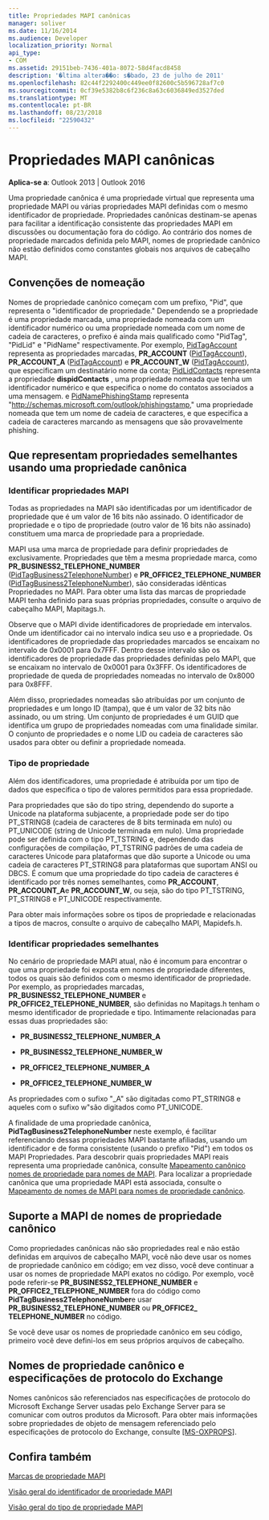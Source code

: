 ```yaml
---
title: Propriedades MAPI canônicas
manager: soliver
ms.date: 11/16/2014
ms.audience: Developer
localization_priority: Normal
api_type:
- COM
ms.assetid: 29151beb-7436-401a-8072-58d4facd8458
description: '�ltima altera��o: s�bado, 23 de julho de 2011'
ms.openlocfilehash: 82c44f2292400c449ee0f82600c5b596728af7c0
ms.sourcegitcommit: 0cf39e5382b8c6f236c8a63c6036849ed3527ded
ms.translationtype: MT
ms.contentlocale: pt-BR
ms.lasthandoff: 08/23/2018
ms.locfileid: "22590432"
---
```

# <a name="mapi-canonical-properties"></a>Propriedades MAPI canônicas

  
  
**Aplica-se a**: Outlook 2013 | Outlook 2016 
  
Uma propriedade canônica é uma propriedade virtual que representa uma propriedade MAPI ou várias propriedades MAPI definidas com o mesmo identificador de propriedade. Propriedades canônicas destinam-se apenas para facilitar a identificação consistente das propriedades MAPI em discussões ou documentação fora do código. Ao contrário dos nomes de propriedade marcados definida pelo MAPI, nomes de propriedade canônico não estão definidos como constantes globais nos arquivos de cabeçalho MAPI.
  
## <a name="naming-conventions"></a>Convenções de nomeação

Nomes de propriedade canônico começam com um prefixo, "Pid", que representa o "identificador de propriedade." Dependendo se a propriedade é uma propriedade marcada, uma propriedade nomeada com um identificador numérico ou uma propriedade nomeada com um nome de cadeia de caracteres, o prefixo é ainda mais qualificado como "PidTag", "PidLid" e "PidName" respectivamente. Por exemplo, [PidTagAccount](pidtagaccount-canonical-property.md) representa as propriedades marcadas, **PR_ACCOUNT** ([PidTagAccount](pidtagaccount-canonical-property.md)), **PR_ACCOUNT_A** ([PidTagAccount](pidtagaccount-canonical-property.md)) e **PR_ACCOUNT_W** ([PidTagAccount](pidtagaccount-canonical-property.md)), que especificam um destinatário nome da conta; [PidLidContacts](pidlidcontacts-canonical-property.md) representa a propriedade **dispidContacts** , uma propriedade nomeada que tenha um identificador numérico e que especifica o nome do contatos associados a uma mensagem. e [PidNamePhishingStamp](pidnamephishingstamp-canonical-property.md) representa "http://schemas.microsoft.com/outlook/phishingstamp," uma propriedade nomeada que tem um nome de cadeia de caracteres, e que especifica a cadeia de caracteres marcando as mensagens que são provavelmente phishing. 
  
## <a name="representing-similar-properties-using-one-canonical-property"></a>Que representam propriedades semelhantes usando uma propriedade canônica

### <a name="identifying-properties-in-mapi"></a>Identificar propriedades MAPI

Todas as propriedades na MAPI são identificadas por um identificador de propriedade que é um valor de 16 bits não assinado. O identificador de propriedade e o tipo de propriedade (outro valor de 16 bits não assinado) constituem uma marca de propriedade para a propriedade. 
  
MAPI usa uma marca de propriedade para definir propriedades de exclusivamente. Propriedades que têm a mesma propriedade marca, como **PR_BUSINESS2_TELEPHONE_NUMBER** ([PidTagBusiness2TelephoneNumber](pidtagbusiness2telephonenumber-canonical-property.md)) e **PR_OFFICE2_TELEPHONE_NUMBER** ([PidTagBusiness2TelephoneNumber](pidtagbusiness2telephonenumber-canonical-property.md)), são consideradas idênticas Propriedades no MAPI. Para obter uma lista das marcas de propriedade MAPI tenha definido para suas próprias propriedades, consulte o arquivo de cabeçalho MAPI, Mapitags.h.
  
Observe que o MAPI divide identificadores de propriedade em intervalos. Onde um identificador cai no intervalo indica seu uso e a propriedade. Os identificadores de propriedade das propriedades marcados se encaixam no intervalo de 0x0001 para 0x7FFF. Dentro desse intervalo são os identificadores de propriedade das propriedades definidas pelo MAPI, que se encaixam no intervalo de 0x0001 para 0x3FFF. Os identificadores de propriedade de queda de propriedades nomeadas no intervalo de 0x8000 para 0x8FFF. 
  
Além disso, propriedades nomeadas são atribuídas por um conjunto de propriedades e um longo ID (tampa), que é um valor de 32 bits não assinado, ou um string. Um conjunto de propriedades é um GUID que identifica um grupo de propriedades nomeadas com uma finalidade similar. O conjunto de propriedades e o nome LID ou cadeia de caracteres são usados para obter ou definir a propriedade nomeada.
  
### <a name="property-type"></a>Tipo de propriedade

Além dos identificadores, uma propriedade é atribuída por um tipo de dados que especifica o tipo de valores permitidos para essa propriedade.
  
Para propriedades que são do tipo string, dependendo do suporte a Unicode na plataforma subjacente, a propriedade pode ser do tipo PT_STRING8 (cadeia de caracteres de 8 bits terminada em nulo) ou PT_UNICODE (string de Unicode terminada em nulo). Uma propriedade pode ser definida com o tipo PT_TSTRING e, dependendo das configurações de compilação, PT_TSTRING padrões de uma cadeia de caracteres Unicode para plataformas que dão suporte a Unicode ou uma cadeia de caracteres PT_STRING8 para plataformas que suportam ANSI ou DBCS. É comum que uma propriedade do tipo cadeia de caracteres é identificado por três nomes semelhantes, como **PR_ACCOUNT**, **PR_ACCOUNT_A**e **PR_ACCOUNT_W**, ou seja, são do tipo PT_TSTRING, PT_STRING8 e PT_UNICODE respectivamente.
  
Para obter mais informações sobre os tipos de propriedade e relacionadas a tipos de macros, consulte o arquivo de cabeçalho MAPI, Mapidefs.h.
  
### <a name="identifying-similar-properties"></a>Identificar propriedades semelhantes

No cenário de propriedade MAPI atual, não é incomum para encontrar o que uma propriedade foi exposta em nomes de propriedade diferentes, todos os quais são definidos com o mesmo identificador de propriedade. Por exemplo, as propriedades marcadas, **PR_BUSINESS2_TELEPHONE_NUMBER** e **PR_OFFICE2_TELEPHONE_NUMBER**, são definidas no Mapitags.h tenham o mesmo identificador de propriedade e tipo. Intimamente relacionadas para essas duas propriedades são:
  
- **PR_BUSINESS2_TELEPHONE_NUMBER_A**
    
- **PR_BUSINESS2_TELEPHONE_NUMBER_W**
    
- **PR_OFFICE2_TELEPHONE_NUMBER_A**
    
- **PR_OFFICE2_TELEPHONE_NUMBER_W**
    
As propriedades com o sufixo "_A" são digitadas como PT_STRING8 e aqueles com o sufixo w"são digitados como PT_UNICODE.
  
A finalidade de uma propriedade canônica, **PidTagBusiness2TelephoneNumber** neste exemplo, é facilitar referenciando dessas propriedades MAPI bastante afiliadas, usando um identificador e de forma consistente (usando o prefixo "Pid") em todos os MAPI Propriedades. Para descobrir quais propriedades MAPI reais representa uma propriedade canônica, consulte [Mapeamento canônico nomes de propriedade para nomes de MAPI](mapping-canonical-property-names-to-mapi-names.md). Para localizar a propriedade canônica que uma propriedade MAPI está associada, consulte o [Mapeamento de nomes de MAPI para nomes de propriedade canônico](mapping-mapi-names-to-canonical-property-names.md).
  
## <a name="mapi-support-of-canonical-property-names"></a>Suporte a MAPI de nomes de propriedade canônico

Como propriedades canônicas não são propriedades real e não estão definidas em arquivos de cabeçalho MAPI, você não deve usar os nomes de propriedade canônico em código; em vez disso, você deve continuar a usar os nomes de propriedade MAPI exatos no código. Por exemplo, você pode referir-se **PR_BUSINESS2_TELEPHONE_NUMBER** e **PR_OFFICE2_TELEPHONE_NUMBER** fora do código como **PidTagBusiness2TelephoneNumber**e usar **PR_BUSINESS2_TELEPHONE_NUMBER** ou **PR_OFFICE2_ TELEPHONE_NUMBER** no código. 
  
Se você deve usar os nomes de propriedade canônico em seu código, primeiro você deve defini-los em seus próprios arquivos de cabeçalho.
  
## <a name="canonical-property-names-and-exchange-protocol-specifications"></a>Nomes de propriedade canônico e especificações de protocolo do Exchange

Nomes canônicos são referenciados nas especificações de protocolo do Microsoft Exchange Server usadas pelo Exchange Server para se comunicar com outros produtos da Microsoft. Para obter mais informações sobre propriedades de objeto de mensagem referenciado pelo especificações de protocolo do Exchange, consulte [[MS-OXPROPS]](http://msdn.microsoft.com/library/f6ab1613-aefe-447d-a49c-18217230b148%28Office.15%29.aspx).
  
## <a name="see-also"></a>Confira também



[Marcas de propriedade MAPI](mapi-property-tags.md)
  
[Visão geral do identificador de propriedade MAPI](mapi-property-identifier-overview.md)
  
[Visão geral do tipo de propriedade MAPI](mapi-property-type-overview.md)


